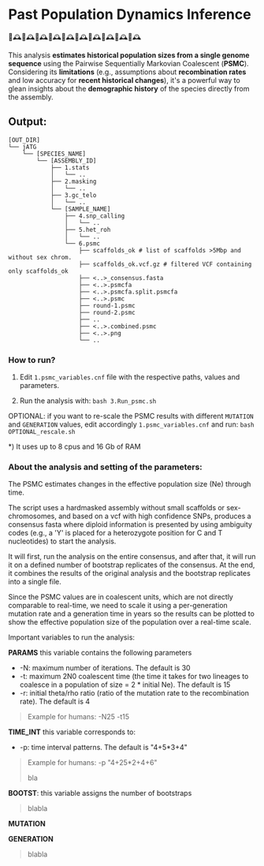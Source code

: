 # Past Population Dynamics Inference
🧬🕰🧬🕰🧬🕰🧬🕰🧬🕰🧬🕰🧬🕰🧬🕰🧬🕰🧬🕰

This analysis **estimates historical population sizes from a single genome sequence** using the Pairwise Sequentially Markovian Coalescent (**PSMC**). Considering its **limitations** (e.g., assumptions about **recombination rates** and low accuracy for **recent historical changes**), it's a powerful way to glean insights about the **demographic history** of the species directly from the assembly.

## Output:
```
[OUT_DIR]
└── jATG
    └── [SPECIES_NAME]
        └── [ASSEMBLY_ID]
            ├── 1.stats
            │   └── ..
            ├── 2.masking
            │   └── ..
            ├── 3.gc_telo
            │   └── ..
            └── [SAMPLE_NAME]
                ├── 4.snp_calling
                │   └── ..
                ├── 5.het_roh
                │   └── ..
                └── 6.psmc
                    ├── scaffolds_ok # list of scaffolds >5Mbp and without sex chrom.
                    ├── scaffolds_ok.vcf.gz # filtered VCF containing only scaffolds_ok
                    ├── <..>_consensus.fasta
                    ├── <..>.psmcfa
                    ├── <..>.psmcfa.split.psmcfa
                    ├── <..>.psmc
                    ├── round-1.psmc
                    ├── round-2.psmc
                    ├── ..
                    ├── <..>.combined.psmc
                    ├── <..>.png
                    └── ..
```

### How to run?

1) Edit `1.psmc_variables.cnf` file with the respective paths, values and parameters.

2) Run the analysis with: `bash 3.Run_psmc.sh`

OPTIONAL: if you want to re-scale the PSMC results with different `MUTATION` and `GENERATION` values, edit accordingly `1.psmc_variables.cnf` and run: `bash OPTIONAL_rescale.sh`

\*) It uses up to 8 cpus and 16 Gb of RAM


### About the analysis and setting of the parameters:

The PSMC estimates changes in the effective population size (Ne) through time.

The script uses a hardmasked assembly without small scaffolds or sex-chromosomes, and based on a vcf with high confidence SNPs, produces a consensus fasta where diploid information is presented by using ambiguity codes (e.g., a 'Y' is placed for a heterozygote position for C and T nucleotides) to start the analysis.

It will first, run the analysis on the entire consensus, and after that, it will run it on a defined number of bootstrap replicates of the consensus. At the end, it combines the results of the original analysis and the bootstrap replicates into a single file.

Since the PSMC values are in coalescent units, which are not directly comparable to real-time, we need to scale it using a per-generation mutation rate and a generation time in years so the results can be plotted to show the effective population size of the population over a real-time scale.

Important variables to run the analysis:

**PARAMS** this variable contains the following parameters
* -N: maximum number of iterations. The default is 30
* -t: maximum 2N0 coalescent time (the time it takes for two lineages to coalesce in a population of size = 2 * initial Ne). The default is 15
* -r: initial theta/rho ratio (ratio of the mutation rate to the recombination rate). The default is 4
> Example for humans: -N25 -t15

**TIME_INT** this variable corresponds to:
* -p: time interval patterns. The default is "4+5\*3+4"
> Example for humans: -p "4+25\*2+4+6"
> 
> bla

**BOOTST**: this variable assigns the number of bootstraps
> blabla

**MUTATION**

**GENERATION**
> blabla

